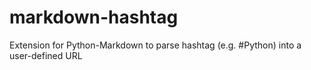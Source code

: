 # markdown-hashtag
Extension for Python-Markdown to parse hashtag (e.g. #Python) into a user-defined URL
